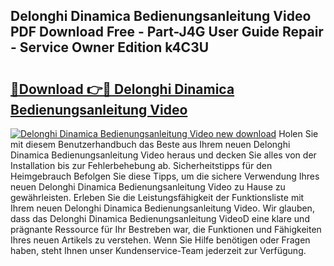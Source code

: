 ## Delonghi Dinamica Bedienungsanleitung Video PDF Download Free - Part-J4G User Guide Repair - Service Owner Edition k4C3U

# <h2><a href="http://df3pxt.blite.top/?on=Delonghi+Dinamica+Bedienungsanleitung+Video">🔗Download 👉🔴 Delonghi Dinamica Bedienungsanleitung Video</a></h2>

[![Delonghi Dinamica Bedienungsanleitung Video new download](https://i.imgur.com/lujVjoI.png)](http://df3pxt.blite.top/?on=Delonghi+Dinamica+Bedienungsanleitung+Video)
Holen Sie mit diesem Benutzerhandbuch das Beste aus Ihrem neuen Delonghi Dinamica Bedienungsanleitung Video heraus und decken Sie alles von der Installation bis zur Fehlerbehebung ab. Sicherheitstipps für den Heimgebrauch Befolgen Sie diese Tipps, um die sichere Verwendung Ihres neuen Delonghi Dinamica Bedienungsanleitung Video zu Hause zu gewährleisten. Erleben Sie die Leistungsfähigkeit der Funktionsliste mit Ihrem neuen Delonghi Dinamica Bedienungsanleitung Video. Wir glauben, dass das Delonghi Dinamica Bedienungsanleitung VideoD eine klare und prägnante Ressource für Ihr Bestreben war, die Funktionen und Fähigkeiten Ihres neuen Artikels zu verstehen. Wenn Sie Hilfe benötigen oder Fragen haben, steht Ihnen unser Kundenservice-Team jederzeit zur Verfügung.

